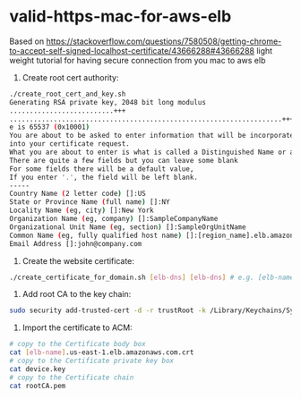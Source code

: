# valid-https-mac-for-aws-elb
Based on https://stackoverflow.com/questions/7580508/getting-chrome-to-accept-self-signed-localhost-certificate/43666288#43666288
light weight tutorial for having secure connection from you mac to aws elb

1. Create root cert authority:
```bash
./create_root_cert_and_key.sh
Generating RSA private key, 2048 bit long modulus
..........................+++
....................................................................+++
e is 65537 (0x10001)
You are about to be asked to enter information that will be incorporated
into your certificate request.
What you are about to enter is what is called a Distinguished Name or a DN.
There are quite a few fields but you can leave some blank
For some fields there will be a default value,
If you enter '.', the field will be left blank.
-----
Country Name (2 letter code) []:US
State or Province Name (full name) []:NY
Locality Name (eg, city) []:New York
Organization Name (eg, company) []:SampleCompanyName
Organizational Unit Name (eg, section) []:SampleOrgUnitName
Common Name (eg, fully qualified host name) []:[region_name].elb.amazonaws.com                                              
Email Address []:john@company.com
```
1. Create the website certificate:
```bash
./create_certificate_for_domain.sh [elb-dns] [elb-dns] # e.g. [elb-name].us-east-1.elb.amazonaws.com
```
1. Add root CA to the key chain:
```bash
sudo security add-trusted-cert -d -r trustRoot -k /Library/Keychains/System.keychain rootCA.pem
```
1. Import the certificate to ACM:
```bash
# copy to the Certificate body box
cat [elb-name].us-east-1.elb.amazonaws.com.crt
# copy to the Certificate private key box
cat device.key
# copy to the Certificate chain
cat rootCA.pem
```
